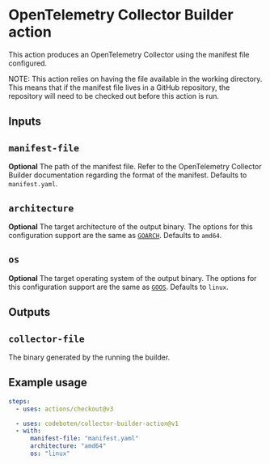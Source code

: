 # OpenTelemetry Collector Builder action

This action produces an OpenTelemetry Collector using the
manifest file configured.

NOTE: This action relies on having the file
available in the working directory. This means that if the
manifest file lives in a GitHub repository, the repository
will need to be checked out before this action is run.

## Inputs

## `manifest-file`

**Optional** The path of the manifest file. Refer to the OpenTelemetry Collector
Builder documentation regarding the format of the manifest. Defaults to `manifest.yaml`.

## `architecture`

**Optional** The target architecture of the output binary. The options for this configuration support are the same as [`GOARCH`](https://pkg.go.dev/internal/goarch). Defaults to `amd64`.

## `os`

**Optional** The target operating system of the output binary. The options for this configuration support are the same as [`GOOS`](https://pkg.go.dev/internal/goos). Defaults to `linux`.

## Outputs

## `collector-file`

The binary generated by the running the builder.

## Example usage

```yaml
steps:
  - uses: actions/checkout@v3

  - uses: codeboten/collector-builder-action@v1
  - with:
      manifest-file: "manifest.yaml"
      architecture: "amd64"
      os: "linux"
```
